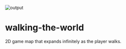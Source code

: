 ![output](https://github.com/km-o/walking-the-world/blob/main/output.gif)
# walking-the-world
2D game map that expands infinitely as the player walks.
